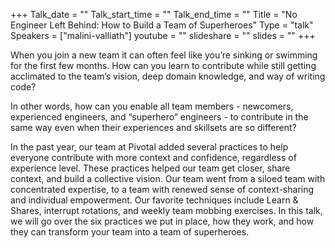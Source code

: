+++
Talk_date = ""
Talk_start_time = ""
Talk_end_time = ""
Title = "No Engineer Left Behind: How to Build a Team of Superheroes"
Type = "talk"
Speakers = ["malini-valliath"]
youtube = ""
slideshare = ""
slides = ""
+++

When you join a new team it can often feel like you’re sinking or swimming for the first few months. How can you learn to contribute while still getting acclimated to the team’s vision, deep domain knowledge, and way of writing code?


In other words, how can you enable all team members - newcomers, experienced engineers, and “superhero” engineers - to contribute in the same way even when their experiences and skillsets are so different?


In the past year, our team at Pivotal added several practices to help everyone contribute with more context and confidence, regardless of experience level. These practices helped our team get closer, share context, and build a collective vision. Our team went from a siloed team with concentrated expertise, to a team with renewed sense of context-sharing and individual empowerment. Our favorite techniques include Learn & Shares, interrupt rotations, and weekly team mobbing exercises. In this talk, we will go over the six practices we put in place, how they work, and how they can transform your team into a team of superheroes.